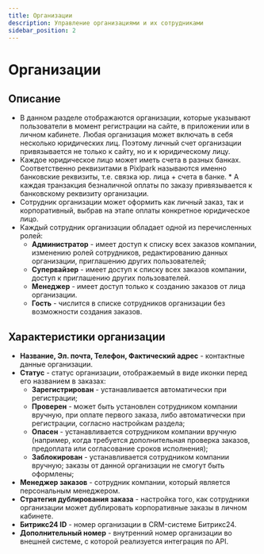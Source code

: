 ```yaml
---
title: Организации
description: Управление организациями и их сотрудниками
sidebar_position: 2
---
```


# Организации
## Описание
* В данном разделе отображаются организации, которые указывают пользователи в момент регистрации на сайте, в приложении или в личном кабинете. Любая организация может включать в себя несколько юридических лиц. Поэтому личный счет организации привязывается не только к сайту, но и к юридическому лицу.
* Каждое юридическое лицо может иметь счета в разных банках. Соответственно реквизитами в Pixlpark называются именно банковские реквизиты, т.е. связка юр. лица + счета в банке. * А каждая транзакция безналичной оплаты по заказу привязывается к банковскому реквизиту организации.
* Сотрудник организации может оформить как личный заказ, так и корпоративный, выбрав на этапе оплаты конкретное юридическое лицо.
* Каждый сотрудник организации обладает одной из перечисленных ролей:
    + __Администратор__ - имеет доступ к списку всех заказов компании, изменению ролей сотрудников, редактированию данных организации, приглашению других пользователей;
    + __Супервайзер__ - имеет доступ к списку всех заказов компании, доступ к приглашению других пользователей.
    + __Менеджер__ - имеет доступ только к созданию заказов от лица организации.
    + __Гость__ - числится в списке сотрудников организации без возможности создания заказов.

## Характеристики организации
* __Название, Эл. почта, Телефон, Фактический адрес__ - контактные данные организации.
* __Статус__ - статус организации, отображаемый в виде иконки перед его названием в заказах:
    + __Зарегистрирован__ - устанавливается автоматически при регистрации;
    + __Проверен__ - может быть установлен сотрудником компании вручную, при оплате первого заказа, либо автоматически при регистрации, согласно настройкам раздела;
    + __Опасен__ - устанавливается сотрудником компании вручную (например, когда требуется дополнительная проверка заказов, предоплата или согласование сроков исполнения);
    + __Заблокирован__ - устанавливается сотрудником компании вручную; заказы от данной организации не смогут быть оформлены;
* __Менеджер заказов__ - сотрудник компании, который является персональным менеджером.
* __Стратегия дублирования заказа__ - настройка того, как сотрудники организации может дублировать корпоративные заказы в личном кабинете.
* __Битрикс24 ID__ - номер организации в CRM-системе Битрикс24.
* __Дополнительный номер__ - внутренний номер организации во внешней системе, с которой реализуется интеграция по API.